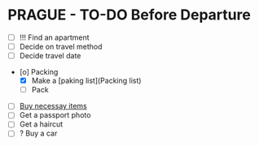 # PRAGUE - TO-DO Before Departure

- [ ] !!! Find an apartment
- [ ] Decide on travel method
- [ ] Decide travel date
- [o] Packing
    - [X] Make a [paking list](Packing list)
    - [ ] Pack
- [ ] [Buy necessay items](PragueBuyingList)
- [ ] Get a passport photo
- [ ] Get a haircut
- [ ] ? Buy a car

